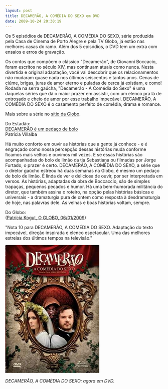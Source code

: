```yaml
---
layout: post
title: DECAMERÃO, A COMÉDIA DO SEXO em DVD
date: 2009-10-24 20:30:19
---
```

Os 5 episódios de DECAMERÃO, A COMÉDIA DO SEXO, série produzida pela Casa de Cinema de Porto Alegre e pela TV Globo, já estão nas melhores casas do ramo. Além dos 5 episódios, o DVD tem um extra com ensaios e erros de gravação.

Os contos que compõem o clássico "Decamerão", de Giovanni Boccacio, foram escritos no século XIV, mas continuam atuais como nunca. Nesta divertida e original adaptação, você vai descobrir que os relacionamentos não mudaram quase nada nos últimos seiscentos e tantos anos. Cenas de ciúme, brigas, juras de amor eterno e puladas de cerca já existiam, e como! Rodada na serra gaúcha, "Decamerão - A Comédia do Sexo" é uma daquelas séries que dá o maior prazer em assistir, com um elenco pra lá de entrosado e cheio de amor por esse trabalho impecável. DECAMERÃO, A COMÉDIA DO SEXO é o casamento perfeito de comédia, drama e romance.

Mais sobre a série no [sítio da Globo](http://decamerao.globo.com/).

Do Estadão:\
[DECAMERÃO é um pedaço de bolo](http://www.estadao.com.br/noticias/suplementos,decamerao-e-um-pedaco-de-bolo,415937,0.htm)\
Patrícia Villalba

Há muito conforto em ouvir as histórias que a gente já conhece - e é engraçado como nossa percepção dessas histórias muda conforme ficamos mais velhos e ouvimos mil vezes. E se essas histórias são acompanhadas do bolo de limão da tia Sebastiana ou filmadas por Jorge Furtado, o prazer é certo. DECAMERÃO, A COMÉDIA DO SEXO, a série que o diretor gaúcho estreou há duas semanas na Globo, é mesmo um pedaço de bolo de limão. É linda de ver e deliciosa de ouvir, por ser interpretada em versos. As histórias, adaptadas da obra de Boccaccio, são de simples trapaças, pequenos pecados e humor. Há uma bem-humorada militância do diretor, que também assina o roteiro, na opção pelas histórias básicas e universais - a dramaturgia pura de ontem como resposta à desdramaturgia de hoje, nas palavras dele. As velhas e boas histórias voltam, sempre.

Do Globo:\
([Patrícia Kogut, O GLOBO, 06/01/2009](http://oglobo.globo.com/cultura/kogut/posts/2009/01/06/151297.asp))

"Nota 10 para DECAMERÃO, A COMÉDIA DO SEXO. Adaptação do texto impecável, direção inspirada e elenco espetacular. Uma das melhores estreias dos últimos tempos na televisão."

![](/uploads/decamdvd.jpg)

*DECAMERÃO, A COMÉDIA DO SEXO: agora em DVD.*